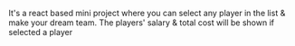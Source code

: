 It's a react based mini project where you can select any player in the list & make your dream team. The players' salary & total cost will be shown if selected a player 